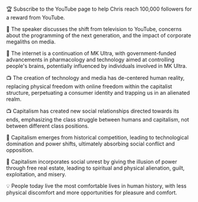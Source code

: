 🏆 Subscribe to the YouTube page to help Chris reach 100,000 followers for a reward from YouTube.

🎥 The speaker discusses the shift from television to YouTube, concerns about the programming of the next generation, and the impact of corporate megaliths on media.

🧠 The internet is a continuation of MK Ultra, with government-funded advancements in pharmacology and technology aimed at controlling people's brains, potentially influenced by individuals involved in MK Ultra.

📺 The creation of technology and media has de-centered human reality, replacing physical freedom with online freedom within the capitalist structure, perpetuating a consumer identity and trapping us in an alienated realm.

📺 Capitalism has created new social relationships directed towards its ends, emphasizing the class struggle between humans and capitalism, not between different class positions.

🤖 Capitalism emerges from historical competition, leading to technological domination and power shifts, ultimately absorbing social conflict and opposition.

🏢 Capitalism incorporates social unrest by giving the illusion of power through free real estate, leading to spiritual and physical alienation, guilt, exploitation, and misery.

💡 People today live the most comfortable lives in human history, with less physical discomfort and more opportunities for pleasure and comfort.

